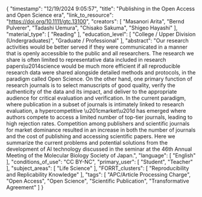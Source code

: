 {
    "timestamp": "12/19/2024 9:05:57",
    "title": "Publishing in the Open Access and Open Science era",
    "link_to_resource": "https://doi.org/10.1111/gtc.13100",
    "creators": [
        "Masanori Arita",
        "Bernd Pulverer",
        "Tadashi Uemura",
        "Chisako Sakuma",
        "Shigeo Hayashi"
    ],
    "material_type": [
        "Reading"
    ],
    "education_level": [
        "College / Upper Division (Undergraduates)",
        "Graduate / Professional"
    ],
    "abstract": "Our research activities would be better served if they were communicated in a manner that is openly accessible to the public and all researchers. The research we share is often limited to representative data included in research papers\u2014science would be much more efficient if all reproducible research data were shared alongside detailed methods and protocols, in the paradigm called Open Science. On the other hand, one primary function of research journals is to select manuscripts of good quality, verify the authenticity of the data and its impact, and deliver to the appropriate audience for critical evaluation and verification. In the current paradigm, where publication in a subset of journals is intimately linked to research evaluation, a hypercompetitive \u201cmarket\u201d has emerged where authors compete to access a limited number of top-tier journals, leading to high rejection rates. Competition among publishers and scientific journals for market dominance resulted in an increase in both the number of journals and the cost of publishing and accessing scientific papers. Here we summarize the current problems and potential solutions from the development of AI technology discussed in the seminar at the 46th Annual Meeting of the Molecular Biology Society of Japan.",
    "language": [
        "English"
    ],
    "conditions_of_use": "CC BY-NC",
    "primary_user": [
        "Student",
        "Teacher"
    ],
    "subject_areas": [
        "Life Science"
    ],
    "FORRT_clusters": [
        "Reproducibility and Replicability Knowledge"
    ],
    "tags": [
        "APC/Article Processing Charge",
        "Open Access",
        "Open Science",
        "Scientific Publication",
        "Transformative Agreement"
    ]
}
